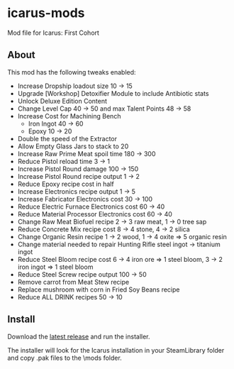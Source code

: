# icarus-mods
Mod file for Icarus: First Cohort

## About
This mod has the following tweaks enabled:
- Increase Dropship loadout size 10 -> 15
- Upgrade [Workshop] Detoxifier Module to include Antibiotic stats
- Unlock Deluxe Edition Content
- Change Level Cap 40 -> 50 and max Talent Points 48 -> 58
- Increase Cost for Machining Bench
  - Iron Ingot 40 -> 60
  - Epoxy 10 -> 20
- Double the speed of the Extractor
- Allow Empty Glass Jars to stack to 20
- Increase Raw Prime Meat spoil time 180 -> 300
- Reduce Pistol reload time 3 -> 1
- Increase Pistol Round damage 100 -> 150
- Increase Pistol Round recipe output 1 -> 2
- Reduce Epoxy recipe cost in half
- Increase Electronics recipe output 1 -> 5
- Increase Fabricator Electronics cost 30 -> 100
- Reduce Electric Furnace Electronics cost 60 -> 40
- Reduce Material Processor Electronics cost 60 -> 40
- Change Raw Meat Biofuel recipe 2 -> 3 raw meat, 1 -> 0 tree sap
- Reduce Concrete Mix recipe cost 8 -> 4 stone, 4 -> 2 silica
- Change Organic Resin recipe 1 -> 2 wood, 1 -> 4 oxite => 5 organic resin
- Change material needed to repair Hunting Rifle steel ingot -> titanium ingot
- Reduce Steel Bloom recipe cost 6 -> 4 iron ore => 1 steel bloom, 3 -> 2 iron ingot => 1 steel bloom
- Reduce Steel Screw recipe output 100 -> 50
- Remove carrot from Meat Stew recipe
- Replace mushroom with corn in Fried Soy Beans recipe
- Reduce ALL DRINK recipes 50 -> 10

## Install

Download the [latest release](https://github.com/vivekvasani/icarus-mods/releases/latest) and run the installer.

The installer will look for the Icarus installation in your SteamLibrary folder and copy .pak files to the \mods folder.
